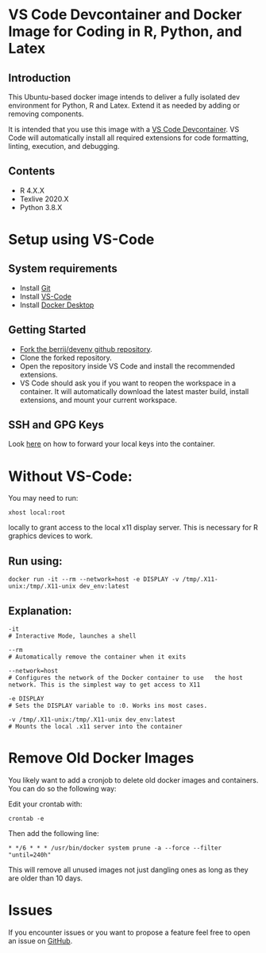 # VS Code Devcontainer and Docker Image for Coding in R, Python, and Latex

## Introduction

This Ubuntu-based docker image intends to deliver a fully isolated dev environment for Python, R and Latex. Extend it as needed by adding or removing components.

It is intended that you use this image with a [VS Code Devcontainer](https://code.visualstudio.com/docs/remote/containers). VS Code will automatically install all required extensions for code formatting, linting, execution, and debugging.

## Contents

- R 4.X.X
- Texlive 2020.X
- Python 3.8.X

# Setup using VS-Code

## System requirements

- Install [Git](https://git-scm.com/downloads)
- Install [VS-Code](https://code.visualstudio.com/)
- Install [Docker Desktop](https://www.docker.com/get-started)

## Getting Started

- [Fork the berrij/devenv github repository](https://github.com/BerriJ/devenv/fork).
- Clone the forked repository.
- Open the repository inside VS Code and install the recommended extensions.
- VS Code should ask you if you want to reopen the workspace in a container. It will automatically download the latest master build, install extensions, and mount your current workspace.

## SSH and GPG Keys

Look [here](https://code.visualstudio.com/docs/remote/containers#_using-ssh-keys) on how to forward your local keys into the container.


# Without VS-Code:

You may need to run:

    xhost local:root 

locally to grant access to the local x11 display server. This is necessary for R graphics devices to work.

## Run using:

    docker run -it --rm --network=host -e DISPLAY -v /tmp/.X11-unix:/tmp/.X11-unix dev_env:latest

## Explanation:

    -it             
    # Interactive Mode, launches a shell
    
    --rm            
    # Automatically remove the container when it exits
    
    --network=host  
    # Configures the network of the Docker container to use   the host network. This is the simplest way to get access to X11

    -e DISPLAY      
    # Sets the DISPLAY variable to :0. Works ins most cases.
    
    -v /tmp/.X11-unix:/tmp/.X11-unix dev_env:latest
    # Mounts the local .x11 server into the container

# Remove Old Docker Images

You likely want to add a cronjob to delete old docker images and containers. You can do so the following way:

Edit your crontab with:

    crontab -e

Then add the following line:

    * */6 * * * /usr/bin/docker system prune -a --force --filter "until=240h"

This will remove all unused images not just dangling ones as long as they are older than 10 days.

# Issues

If you encounter issues or you want to propose a feature feel free to open an issue on [GitHub](https://github.com/BerriJ/devenv). 